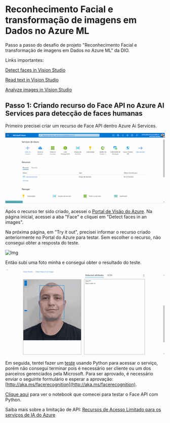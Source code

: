 # Reconhecimento Facial e transformação de imagens em Dados no Azure ML

Passo a passo do desafio de projeto "Reconhecimento Facial e transformação de imagens em Dados no Azure ML" da DIO.

Links importantes:

[Detect faces in Vision Studio](https://microsoftlearning.github.io/mslearn-ai-fundamentals/Instructions/Labs/04-face.html)

[Read text in Vision Studio](https://microsoftlearning.github.io/mslearn-ai-fundamentals/Instructions/Labs/05-ocr.html)

[Analyze images in Vision Studio](https://microsoftlearning.github.io/mslearn-ai-fundamentals/Instructions/Labs/03-image-analysis.html)

## Passo 1: Criando recurso do Face API no Azure AI Services para detecção de faces humanas

Primeiro precisei criar um recurso de Face API dentro Azure Ai Services.

![Img](./img/img1.gif)

Após o recurso ter sido criado, acessei o [Portal de Visão do Azure](https://portal.vision.cognitive.azure.com/gallery/featured). Na página inicial, acessei a aba "Face" e cliquei em "Detect faces in an images".

Na próxima página, em "Try it out", precisei informar o recurso criado anteriormente no Portal do Azure para testar. Sem escolher o recurso, não consegui obter a resposta do teste.

![Img](./img/img2.gif)

Então subi uma foto minha e consegui obter o resultado do teste.

![Img](./img/img3.gif)

Em seguida, tentei fazer um [teste](https://learn.microsoft.com/en-us/azure/ai-services/computer-vision/quickstarts-sdk/identity-client-library?tabs=windows%2Cvisual-studio&pivots=programming-language-python) usando Python para acessar o serviço, porém não consegui terminar pois é necessário ser cliente ou um dos parceiros gerenciados pela Microsoft. Para ser aprovado, é necessário enviar o seguinte formulário e esperar a aprovação: [http://aka.ms/facerecognition](http://aka.ms/facerecognition).

[Clique aqui](Detecção_de_Faces_com_Face_API.ipynb) para ver o notebook que comecei para testar o Face API com Python.

Saiba mais sobre a limitação de API: [Recursos de Acesso Limitado para os serviços de IA do Azure](https://learn.microsoft.com/pt-br/azure/ai-services/cognitive-services-limited-access)
